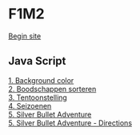 # F1M2
[Begin site](http://33993.hosts1.ma-cloud.nl/F1M2JS/) 

## Java Script

[1. Background color](http://33993.hosts1.ma-cloud.nl/F1M2JS/les1)<br/>
[2. Boodschappen sorteren](http://33993.hosts1.ma-cloud.nl/F1M2JS/les2)<br/>
[3. Tentoonstelling](http://33993.hosts1.ma-cloud.nl/F1M2JS/les3)<br/>
[4. Seizoenen](http://33993.hosts1.ma-cloud.nl/F1M2JS/les4)<br/>
[5. Silver Bullet Adventure](http://33993.hosts1.ma-cloud.nl/F1M2JS/les5)<br/>
[5. Silver Bullet Adventure - Directions](http://33993.hosts1.ma-cloud.nl/F1M2JS/les6)<br/>
